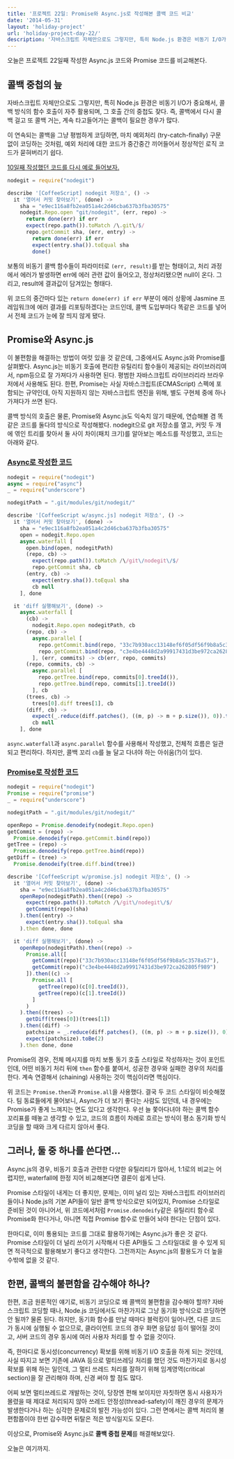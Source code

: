 ```yaml
---
title: '프로젝트 22일: Promise와 Async.js로 작성해본 콜백 코드 비교'
date: '2014-05-31'
layout: 'holiday-project'
url: 'holiday-project-day-22/'
description: '자바스크립트 자체만으로도 그렇지만, 특히 Node.js 환경은 비동기 I/O가 중요해서, 콜백 방식의 함수 호출이 자주 활용되며, 그 호출간의 중첩도 잦다. 즉, 콜백에서 다시 콜백 걸고 또 콜백 거는, 계속 중첩되는 콜백이 필요한 경우가 많다. 이 연속되는 콜백을 그냥 평범하게 코딩하면, 마치 예외처리 (try-catch-finally) 구문 없이 코딩하는 것처럼, 예외 처리에 대한 코드가 중간중간 끼어들어서 정상적인 로직 코드가 묻혀버리기 쉽다. Promise와 Async.js로 이 문제를 해결해보자.'
---
```

 
오늘은 프로젝트 22일째 작성한 Async.js 코드와 Promise 코드를 비교해본다.

콜백 중첩의 늪
--------------

자바스크립트 자체만으로도 그렇지만, 특히 Node.js 환경은 비동기 I/O가 중요해서, 콜백 방식의 함수 호출이 자주 활용되며, 그 호출 간의 중첩도 잦다. 즉, 콜백에서 다시 콜백 걸고 또 콜백 거는, 계속 타고들어가는 콜백이 필요한 경우가 많다. 

이 연속되는 콜백을 그냥 평범하게 코딩하면, 마치 예외처리 (try-catch-finally) 구문 없이 코딩하는 것처럼, 예외 처리에 대한 코드가 중간중간 끼어들어서 정상적인 로직 코드가 묻혀버리기 쉽다. 

[10일째 작성했던 코드를 다시 예로 들어보자.](/holiday-project-day-10/)

```js
nodegit = require("nodegit")

describe '[CoffeeScript] nodegit 저장소', () ->
  it '열어서 커밋 찾아보기', (done) ->
    sha = "e9ec116a8fb2ea051a4c2d46cba637b3fba30575"
    nodegit.Repo.open "git/nodegit", (err, repo) ->
      return done(err) if err
      expect(repo.path()).toMatch /\.git\/$/
      repo.getCommit sha, (err, entry) ->
        return done(err) if err
        expect(entry.sha()).toEqual sha    
        done()
```

보통의 비동기 콜백 함수들이 파라미터로 ```(err, result)```를 받는 형태이고, 처리 과정에서 에러가 발생하면 err에 에러 관련 값이 들어오고, 정상처리됐으면 null이 온다. 그리고, result에 결과값이 담겨있는 형태다.

위 코드의 중간마다 있는 ```return done(err) if err``` 부분이 에러 상황에 Jasmine 프레임워크에 에러 결과를 리포팅하겠다는 코드인데, 콜백 도입부마다 똑같은 코드를 넣어서 전체 코드가 눈에 잘 띄지 않게 됐다.

Promise와 Async.js
------------------

이 불편함을 해결하는 방법이 여럿 있을 것 같은데, 그중에서도 Async.js와 Promise를 살펴봤다. Async.js는 비동기 호출에 편리한 유틸리티 함수들이 제공되는 라이브러리여서, npm등으로 잘 가져다가 사용하면 된다. 평범한 자바스크립트 라이브러리라 브라우저에서 사용해도 된다. 한편, Promise는 사실 자바스크립트(ECMAScript) 스펙에 포함되는 규약인데, 아직 지원하지 않는 자바스크립트 엔진을 위해, 별도 구현체 중에 하나 가져다가 쓰면 된다. 

콜백 방식의 호출은 물론, Promise와 Async.js도 익숙치 않기 때문에, 연습해볼 겸 똑같은 코드를 둘다의 방식으로 작성해봤다. nodegit으로 git 저장소를 열고, 커밋 두 개에 엮인 트리를 찾아서 둘 사이 차이(패치 크기)를 알아보는 메소드를 작성했고, 코드는 아래와 같다.

### [Async로 작성한 코드](https://github.com/hatemogi/holiday-project/blob/day-22/spec/nodegit/repo_async_spec.coffee)
```js
nodegit = require("nodegit")
async = require("async")
_ = require("underscore")

nodegitPath = ".git/modules/git/nodegit/"

describe '[CoffeeScript w/async.js] nodegit 저장소', () ->
  it '열어서 커밋 찾아보기', (done) ->
    sha = "e9ec116a8fb2ea051a4c2d46cba637b3fba30575"
    open = nodegit.Repo.open
    async.waterfall [
      open.bind(open, nodegitPath)
      (repo, cb) ->
        expect(repo.path()).toMatch /\/git\/nodegit\/$/
        repo.getCommit sha, cb
      (entry, cb) ->
        expect(entry.sha()).toEqual sha
        cb null
    ], done

  it 'diff 실행해보기', (done) ->
    async.waterfall [
      (cb) ->
        nodegit.Repo.open nodegitPath, cb
      (repo, cb) ->
        async.parallel [
          repo.getCommit.bind(repo, "33c7b930acc13148ef6f05df56f9b8a5c3578a57"),
          repo.getCommit.bind(repo, "c3e4be4448d2a99917431d3be972ca262805f989")
        ], (err, commits) -> cb(err, repo, commits)
      (repo, commits, cb) ->
        async.parallel [
          repo.getTree.bind(repo, commits[0].treeId()),
          repo.getTree.bind(repo, commits[1].treeId())
        ], cb
      (trees, cb) ->
        trees[0].diff trees[1], cb
      (diff, cb) ->
        expect(_.reduce(diff.patches(), ((m, p) -> m + p.size()), 0)).toBe(2)
        cb null
    ], done
```
 
```async.waterfall```과 ```async.parallel``` 함수를 사용해서 작성했고, 전체적 흐름은 일관되고 편리하다. 하지만, 콜백 꼬리 ```cb```를 늘 달고 다녀야 하는 아쉬움(?)이 있다. 

### [Promise로 작성한 코드](https://github.com/hatemogi/holiday-project/blob/day-22/spec/nodegit/repo_promise_spec.coffee)
```js
nodegit = require("nodegit")
Promise = require("promise")
_ = require("underscore")

nodegitPath = ".git/modules/git/nodegit/"

openRepo = Promise.denodeify(nodegit.Repo.open)
getCommit = (repo) ->
  Promise.denodeify(repo.getCommit.bind(repo))
getTree = (repo) ->
  Promise.denodeify(repo.getTree.bind(repo))
getDiff = (tree) ->
  Promise.denodeify(tree.diff.bind(tree))

describe '[CoffeeScript w/promise.js] nodegit 저장소', () ->
  it '열어서 커밋 찾아보기', (done) ->
    sha = "e9ec116a8fb2ea051a4c2d46cba637b3fba30575"
    openRepo(nodegitPath).then((repo) ->
      expect(repo.path()).toMatch /\/git\/nodegit\/$/
      getCommit(repo)(sha)
    ).then((entry) ->
      expect(entry.sha()).toEqual sha
    ).then done, done

  it 'diff 실행해보기', (done) ->
    openRepo(nodegitPath).then((repo) ->
      Promise.all([
        getCommit(repo)("33c7b930acc13148ef6f05df56f9b8a5c3578a57"),
        getCommit(repo)("c3e4be4448d2a99917431d3be972ca262805f989")
      ]).then((c) ->
        Promise.all [
          getTree(repo)(c[0].treeId()),
          getTree(repo)(c[1].treeId())
        ]
      )
    ).then((trees) ->
      getDiff(trees[0])(trees[1])
    ).then((diff) ->
      patchsize = _.reduce(diff.patches(), ((m, p) -> m + p.size()), 0)
      expect(patchsize).toBe(2)
    ).then done, done
```

Promise의 경우, 전체 메시지를 마치 보통 동기 호출 스타일로 작성하자는 것이 포인트인데, 어떤 비동기 처리 뒤에 ```then``` 함수를 붙여서, 성공한 경우와 실패한 경우의 처리를 한다. 계속 연결해서 (chaining) 사용하는 것이 핵심이라면 핵심이다. 

위 코드는 ```Promise.then```과 ```Promise.all```을 사용했다. 결국 두 코드 스타일이 비슷해졌다. 팀 동료들에게 물어보니, Async가 더 보기 좋다는 사람도 있던데, 내 경우에는 Promise가 좋게 느껴지는 면도 있다고 생각한다. 우선 늘 쫓아다녀야 하는 콜백 함수 꼬리표를 떼놓고 생각할 수 있고, 코드의 흐름이 차례로 흐르는 방식이 평소 동기화 방식 코딩을 할 때와 크게 다르지 않아서 좋다. 

그러나, 둘 중 하나를 쓴다면...
-------------------

Async.js의 경우, 비동기 호출과 관련한 다양한 유틸리티가 많아서, 1:1로의 비교는 어렵지만, waterfall에 한정 지어 비교해본다면 결론이 쉽게 난다.

Promise 스타일이 내게는 더 좋지만, 문제는, 이미 널리 있는 자바스크립트 라이브러리들이나 Node.js의 기본 API들이 일반 콜백 방식으로만 되어있지, Promise 스타일로 준비된 것이 아니어서, 위 코드에서처럼 ```Promise.denodeify```같은 유틸리티 함수로 Promise화 한다거나, 아니면 직접 Promise 함수로 만들어 놔야 한다는 단점이 있다. 

한마디로, 이미 통용되는 코드를 그대로 활용하기에는 Async.js가 좋은 것 같다. Promise 스타일이 더 널리 쓰이기 시작해서 다른 API들도 그 스타일대로 쓸 수 있게 되면 적극적으로 활용해보기 좋다고 생각한다. 그전까지는 Async.js의 활용도가 더 높을 수밖에 없을 것 같다. 


한편, 콜백의 불편함을 감수해야 하나?
-------------------------------

한편, 조금 원론적인 얘기로, 비동기 코딩으로 왜 콜백의 불편함을 감수해야 할까? 자바스크립트 코딩할 때나, Node.js 코딩에서도 마찬가지로 그냥 동기화 방식으로 코딩하면 안 될까? 물론 된다. 하지만, 동기화 함수를 만날 때마다 블럭킹이 일어나면, 다른 코드가 동시에 실행될 수 없으므로, 클라이언트 코드의 경우 화면 응답성 등이 떨어질 것이고, 서버 코드의 경우 동시에 여러 사용자 처리를 할 수 없을 것이다. 

즉, 한마디로 동시성(concurrency) 확보를 위해 비동기 I/O 호출을 하게 되는 것인데, 사실 따지고 보면 기존에 JAVA 등으로 멀티쓰레딩 처리를 했던 것도 마찬가지로 동시성 확보를 위해 하는 일인데, 그 멀티 쓰레드 처리를 잘하기 위해 임계영역(critical section)을  잘 관리해야 하며, 신경 써야 할 점도 많다.

어찌 보면 멀티쓰레드로 개발하는 것이, 당장엔 편해 보이지만 자칫하면 동시 사용자가 몰렸을 때 제대로 처리되지 않아 쓰레드 안정성(thread-safety)이 깨진 경우의 문제가 발생한다거나 하는 심각한 문제로의 발전 가능성이 있다. 그런 면에서는 콜백 처리의 불편함쯤이야 한번 감수하면 뒤탈은 적은 방식일지도 모른다. 

이상으로, Promise와 Async.js로 **콜백 중첩 문제**를 해결해보았다.

오늘은 여기까지.







